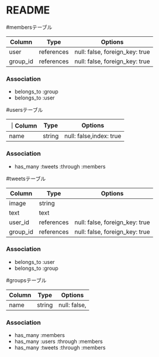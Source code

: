 # README

#membersテーブル

|Column|Type|Options|
|------|----|-------|
|user|references|null: false, foreign_key: true|
|group_id|references|null: false, foreign_key: true|

### Association
- belongs_to :group
- belongs_to :user

#usersテーブル

｜Column|Type|Options|
|------|----|-------|
|name|string|null: false,index: true|


### Association
- has_many :tweets :through :members


#tweetsテーブル

|Column|Type|Options|
|------|----|-------|
|image|string|
|text|text|
|user_id|references|null: false, foreign_key: true|
|group_id|references|null: false, foreign_key: true|

### Association
- belongs_to :user
- belongs_to :group

#groupsテーブル

|Column|Type|Options|
|------|----|-------|
|name|string|null: false,|

### Association
- has_many :members 
- has_many :users :through :members
- has_many :tweets :through :members
